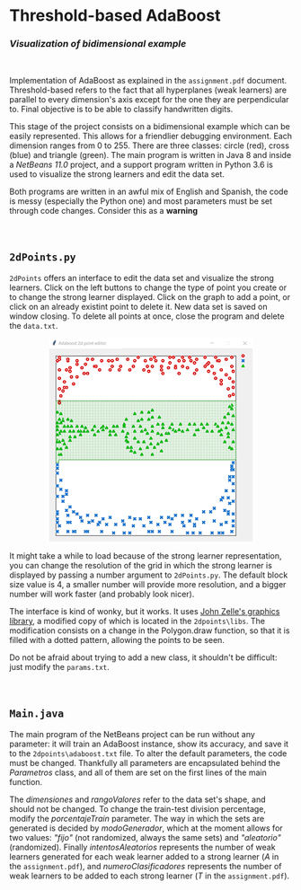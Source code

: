 # Threshold-based AdaBoost
### *Visualization of bidimensional example*

<br>

Implementation of AdaBoost as explained in the `assignment.pdf` document. Threshold-based refers to the fact that all hyperplanes (weak learners) are parallel to every dimension's axis except for the one they are perpendicular to. Final objective is to be able to classify handwritten digits.

This stage of the project consists on a bidimensional example which can be easily represented. This allows for a friendlier debugging environment. Each dimension ranges from 0 to 255. There are three classes: circle (red), cross (blue) and triangle (green). The main program is written in Java 8 and inside a _NetBeans 11.0_ project, and a support program written in Python 3.6 is used to visualize the strong learners and edit the data set.

Both programs are written in an awful mix of English and Spanish, the code is messy (especially the Python one) and most parameters must be set through code changes. Consider this as a **warning**

<br>

## `2dPoints.py` 

`2dPoints` offers an interface to edit the data set and visualize the strong learners. Click on the left buttons to change the type of point you create or to change the strong learner displayed. Click on the graph to add a point, or click on an already existint point to delete it. New data set is saved on window closing. To delete all points at once, close the program and delete the `data.txt`.

<p align="center">
    <img src="/interface.png">
</p>

It might take a while to load because of the strong learner representation, you can change the resolution of the grid in which the strong learner is displayed by passing a number argument to `2dPoints.py`. The default block size value is 4, a smaller number will provide more resolution, and a bigger number will work faster (and probably look nicer).

The interface is kind of wonky, but it works. It uses [John Zelle's graphics library](https://mcsp.wartburg.edu/zelle/python/graphics/graphics.pdf), a modified copy of which is located in the `2dpoints\libs`. The modification consists on a change in the Polygon.draw function, so that it is filled with a dotted pattern, allowing the points to be seen.

Do not be afraid about trying to add a new class, it shouldn't be difficult: just modify the `params.txt`.

<br>

## `Main.java`

The main program of the NetBeans project can be run without any parameter: it will train an AdaBoost instance, show its accuracy, and save it to the `2dpoints\adaboost.txt` file. To alter the default parameters, the code must be changed. Thankfully all parameters are encapsulated behind the *Parametros* class, and all of them are set on the first lines of the main function.

The *dimensiones* and *rangoValores* refer to the data set's shape, and should not be changed. To change the train-test division percentage, modify the *porcentajeTrain* parameter. The way in which the sets are generated is decided by *modoGenerador*, which at the moment allows for two values: *"fijo"* (not randomized, always the same sets) and *"aleatorio"* (randomized). Finally *intentosAleatorios* represents the number of weak learners generated for each weak learner added to a strong learner (*A* in the `assignment.pdf`), and *numeroClasificadores* represents the number of weak learners to be added to each strong learner (*T* in the `assignment.pdf`).
